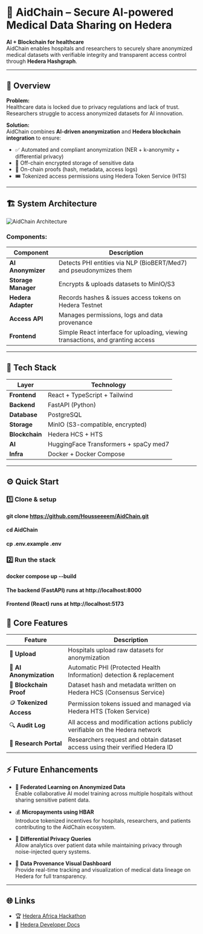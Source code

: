 # 🧠 AidChain – Secure AI-powered Medical Data Sharing on Hedera

 **AI + Blockchain for healthcare**  
 AidChain enables hospitals and researchers to securely share anonymized medical datasets with verifiable integrity and transparent access control through **Hedera Hashgraph**.

---

## 🚀 Overview

**Problem:**  
Healthcare data is locked due to privacy regulations and lack of trust. Researchers struggle to access anonymized datasets for AI innovation.

**Solution:**  
AidChain combines **AI-driven anonymization** and **Hedera blockchain integration** to ensure:
- ✅ Automated and compliant anonymization (NER + k-anonymity + differential privacy)
- 🔐 Off-chain encrypted storage of sensitive data
- 🧾 On-chain proofs (hash, metadata, access logs)
- 🎟️ Tokenized access permissions using Hedera Token Service (HTS)

---

## 🏗️ System Architecture

![AidChain Architecture](docs/architecture.png)

### Components:
| Component | Description |
|------------|--------------|
| **AI Anonymizer** | Detects PHI entities via NLP (BioBERT/Med7) and pseudonymizes them |
| **Storage Manager** | Encrypts & uploads datasets to MinIO/S3 |
| **Hedera Adapter** | Records hashes & issues access tokens on Hedera Testnet |
| **Access API** | Manages permissions, logs and data provenance |
| **Frontend** | Simple React interface for uploading, viewing transactions, and granting access |

---

## 🧩 Tech Stack

| Layer | Technology |
|--------|-------------|
| **Frontend** | React + TypeScript + Tailwind |
| **Backend** | FastAPI (Python) |
| **Database** | PostgreSQL |
| **Storage** | MinIO (S3-compatible, encrypted) |
| **Blockchain** | Hedera HCS + HTS |
| **AI** | HuggingFace Transformers + spaCy med7 |
| **Infra** | Docker + Docker Compose |



---

## ⚙️ Quick Start

### 1️⃣ Clone & setup
#### git clone https://github.com/Housseeeem/AidChain.git
#### cd AidChain
#### cp .env.example .env
### 2️⃣ Run the stack
#### docker compose up --build
#### The backend (FastAPI) runs at http://localhost:8000
#### Frontend (React) runs at http://localhost:5173

## 🧠 Core Features
| Feature | Description |
|----------|--------------|
| 🧩 **Upload** | Hospitals upload raw datasets for anonymization |
| 🤖 **AI Anonymization** | Automatic PHI (Protected Health Information) detection & replacement |
| 🔗 **Blockchain Proof** | Dataset hash and metadata written on Hedera HCS (Consensus Service) |
| 🪙 **Tokenized Access** | Permission tokens issued and managed via Hedera HTS (Token Service) |
| 🔍 **Audit Log** | All access and modification actions publicly verifiable on the Hedera network |
| 💬 **Research Portal** | Researchers request and obtain dataset access using their verified Hedera ID |


## ⚡ Future Enhancements

- 🔬 **Federated Learning on Anonymized Data**  
  Enable collaborative AI model training across multiple hospitals without sharing sensitive patient data.

- 💰 **Micropayments using HBAR**  
  Introduce tokenized incentives for hospitals, researchers, and patients contributing to the AidChain ecosystem.

- 🔏 **Differential Privacy Queries**  
  Allow analytics over patient data while maintaining privacy through noise-injected query systems.

- 🔁 **Data Provenance Visual Dashboard**  
  Provide real-time tracking and visualization of medical data lineage on Hedera for full transparency.

---

## 🌐 Links

- 🏆 [Hedera Africa Hackathon](https://dorahacks.io/hackathon/hederahackafrica/)  
- 📘 [Hedera Developer Docs](https://docs.hedera.com/)
